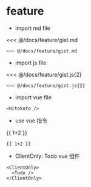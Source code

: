 # feature

- import md file

<<< @/docs/feature/gist.md

<CodeBlock>

```bash
<<< @/docs/feature/gist.md
```

</CodeBlock>

- import js file

<<< @/docs/feature/gist.js{2}

<CodeBlock>

```bash
<<< @/docs/feature/gist.js{2}
```

</CodeBlock>

- import vue file

<Hitokoto />

<CodeBlock>

```vue
<Hitokoto />
```

</CodeBlock>

- use vue 指令

{{ 1+2 }}

<CodeBlock>

```vue
{{ 1+2 }}
```

</CodeBlock>

- ClientOnly: Todo vue 组件

<ClientOnly>
  <Todo />
</ClientOnly>

<CodeBlock>

```vue
<ClientOnly>
  <Todo />
</ClientOnly>
```

</CodeBlock>
